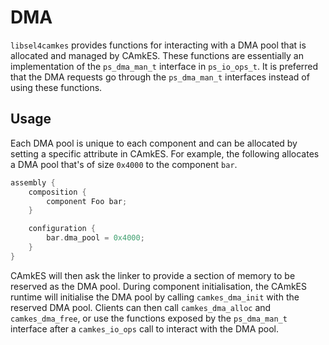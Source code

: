 <!--
     Copyright 2021, Data61, CSIRO (ABN 41 687 119 230)

     SPDX-License-Identifier: CC-BY-SA-4.0
-->

# DMA

`libsel4camkes` provides functions for interacting with a DMA pool that is
allocated and managed by CAmkES. These functions are essentially an
implementation of the `ps_dma_man_t` interface in `ps_io_ops_t`. It is preferred
that the DMA requests go through the `ps_dma_man_t` interfaces instead of using
these functions.

## Usage

Each DMA pool is unique to each component and can be allocated by setting a
specific attribute in CAmkES. For example, the following allocates a DMA pool
that's of size `0x4000` to the component `bar`.

```c
assembly {
    composition {
        component Foo bar;
    }

    configuration {
        bar.dma_pool = 0x4000;
    }
}
```

CAmkES will then ask the linker to provide a section of memory to be reserved
as the DMA pool. During component initialisation, the CAmkES runtime will
initialise the DMA pool by calling `camkes_dma_init` with the reserved DMA
pool. Clients can then call `camkes_dma_alloc` and `camkes_dma_free`, or use
the functions exposed by the `ps_dma_man_t` interface after a `camkes_io_ops`
call to interact with the DMA pool.
